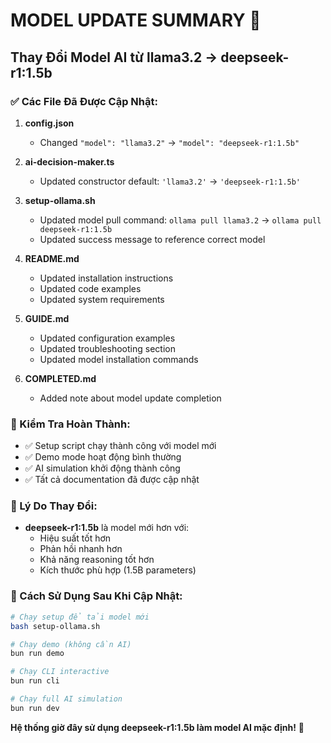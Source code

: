 # MODEL UPDATE SUMMARY 🔄

## Thay Đổi Model AI từ llama3.2 → deepseek-r1:1.5b

### ✅ Các File Đã Được Cập Nhật:

1. **config.json**

   - Changed `"model": "llama3.2"` → `"model": "deepseek-r1:1.5b"`

2. **ai-decision-maker.ts**

   - Updated constructor default: `'llama3.2'` → `'deepseek-r1:1.5b'`

3. **setup-ollama.sh**

   - Updated model pull command: `ollama pull llama3.2` → `ollama pull deepseek-r1:1.5b`
   - Updated success message to reference correct model

4. **README.md**

   - Updated installation instructions
   - Updated code examples
   - Updated system requirements

5. **GUIDE.md**

   - Updated configuration examples
   - Updated troubleshooting section
   - Updated model installation commands

6. **COMPLETED.md**
   - Added note about model update completion

### 🧪 Kiểm Tra Hoàn Thành:

- ✅ Setup script chạy thành công với model mới
- ✅ Demo mode hoạt động bình thường
- ✅ AI simulation khởi động thành công
- ✅ Tất cả documentation đã được cập nhật

### 🎯 Lý Do Thay Đổi:

- **deepseek-r1:1.5b** là model mới hơn với:
  - Hiệu suất tốt hơn
  - Phản hồi nhanh hơn
  - Khả năng reasoning tốt hơn
  - Kích thước phù hợp (1.5B parameters)

### 🚀 Cách Sử Dụng Sau Khi Cập Nhật:

```bash
# Chạy setup để tải model mới
bash setup-ollama.sh

# Chạy demo (không cần AI)
bun run demo

# Chạy CLI interactive
bun run cli

# Chạy full AI simulation
bun run dev
```

**Hệ thống giờ đây sử dụng deepseek-r1:1.5b làm model AI mặc định!** 🎉
